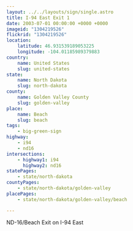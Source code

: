 ```yaml
---
layout: ../../layouts/sign/single.astro
title: I-94 East Exit 1
date: 2003-07-01 00:00:00 +0000 +0000
imageid: "1304219526"
flickrid: "1304219526"
location:
    latitude: 46.931539189053225
    longitude: -104.01185989379883
country:
    name: United States
    slug: united-states
state:
    name: North Dakota
    slug: north-dakota
county:
    name: Golden Valley County
    slug: golden-valley
place:
    name: Beach
    slug: beach
tags:
    - big-green-sign
highway:
    - i94
    - nd16
intersections:
    - highway1: i94
      highway2: nd16
statePages:
    - state/north-dakota
countyPages:
    - state/north-dakota/golden-valley
placePages:
    - state/north-dakota/golden-valley/beach

---
```

ND-16/Beach Exit on I-94 East